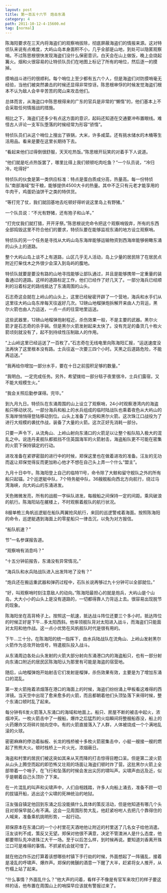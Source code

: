 ```yaml
---
layout: post
title: 第一百五十六节　炮击东涌
category: 4
path: 2011-10-12-4-15600.md
tag: [normal]
---
```


陈海阳要求在三天内将海盗们的观察哨拔除，彻底屏蔽海盗们的情报来源。这对特侦队来说有点难度，大屿山岛本身面积不小，几乎全部是山地，到处可以隐匿观察哨。不过陈思根很快发现海盗们没什么保密意识。白天会在山上做饭，晚上会烧起篝火。烟和火很容易的让特侦队员们在地图上标记了所有的哨位，然后逐一的摸掉。

摸哨战斗进行的很顺利。每个哨位上至少都有五六个人，但是海盗们对防摸哨毫无经验，当他们被突然袭击的时候还显得非常惊讶。陈思根审俘的时候发觉海盗们根本不认为敌人会辛辛苦苦的爬山来攻击他们。

总体而言，从海盗口中陈思根得来的广东的官兵是非常的“懒惰”的，他们基本上不会采取任何情报战的措施。

相比之下，海盗们还多少有点这方面的意识，起码还知道在交通要冲布置眼线。难怪古人评论一支军队堕落的时候经常为形容“骄惰”。

特侦队员们从这个哨位上搜出了铁锅，大米，许多咸菜。还有挑水储水的木桶等生活用品。看来是要在这里长期待下去。

“看起来他们过得倒很舒服，天天吃热饭。”陈思根开玩笑的对着手下人说道。

“他们就是吃点热饭罢了，哪里比得上我们顿顿吃肉吃鱼？”一个队员说，“冷归冷，吃得好”

特侦队的伙食是第一类供应标准：特点是蛋白质成分高，热量高。每一份特侦队“南部海域”型干粮，能够提供4500大卡的热量。其中不乏只有元老才能享用的牛肉干，鸡蛋奶油饼干之类的特供货。

“等打完了仗，我们就回基地去吃顿好得听说这里岛上有野猪。”

一个队员说：“不光有野猪，还有狍子和山羊。”

“打完仗我们就打猎，开开牙祭。”陈思根说完命令把这个观察哨毁弃，所有的东西全部捣毁这里不符合他们的要求，特侦队要在能够监视东涌的地方设立观察哨。

特侦队的另一个任务是寻找从大屿山岛东海岸能够运输物资到西海岸能够俯瞰东涌的山头上的道路。

整个大屿山岛上谈不上有道路，山区几乎无人活动，岛上少量的居民除了在居民点附近打柴伐木之外很少会深入到岛屿的腹地。

特侦队就要是要没有路的山地寻找能够让部队通过，并且是能够携带一定重量的装备通过的道路。这样的道路标定工作，他们已经作了好几天了。一部分海兵已经顺利的沿着标定的路线抵达了东涌周围的山头。

石志奇这会就在上岭山的山头上，这里已经秘密开辟了一个营地，海兵和水手们从这里往大屿山岛东岸每天往返好几次。12磅山地榴弹炮拆解开来由人力背运，黑尔火箭也由人力运送，一点一点的往营地里运送。

这些武器里，12磅山地榴弹炮射程近，杀伤效果一般，不是主要的武器。黑尔火箭才是石志奇的杀手锏。但是黑尔火箭发射起来太快了。没有充足的备货几十枚火箭顷刻就没有了，起不到持续性压制敌人的作用。

“上山岭这里已经运送了一百枚了。”石志奇在无线电里向陈海阳汇报，“运送速度没法再快了这里根本没有路。士兵往返一次要三四个小时。天黑之后道路危险，不能再运送。”

“我再给你增加一部分水手，要在十日之前囤积足够的数量。”

“我明白。一定完成任务。另外，希望拨给一部分毯子夜里很冷，士兵们露宿，又不能大规模生火。”

“我会关照后勤参谋得。完毕。”

到九月九日。特侦队在东涌周围的山上设立了观察哨，24小时观察港湾内的海盗船只移动状况。一部分海兵和船上的水兵组成的临时陆战队也乘着夜色从大屿山的东海岸悄悄得登陆移动到位。山头上准备了火炮和黑尔火箭。这次珠江口战役为了进行大规模的袭扰作战，装备了大量的火箭。这次正好先消耗一部分。

只要一声令下，从流角山、上岭山射向东涌口的火箭足以让整个船队陷入极大的混乱之中。说连丹麦舰队都抵挡不住英国海军的火箭射击，海盗船队更不可能在密集的火箭下保持镇定的行动。

进攻准备在紧锣密鼓的进行中的时候，郑保这里也在做着进攻的准备。汪友的无功而返让郑保觉得反而更加称心他才不想在自己头上弄一个什么“盟主”。

九月十日中午。陈海阳登上自己的临特11号，命令除了大鲸和留守舰队之外的所有船只起锚。2个巡逻艇中队，7个特务艇中队，36艘舰船向西北方向航行，绕过马湾海峡，向大屿山的东涌进发。

天色微微发亮，所有的战舰一字纵队进发。每艘船之间保持一定的间距。乘风破浪的航行。陈海阳站在艉楼上，不时观察着舰队的航行状况。

8艘单桅三角帆巡逻艇在船队两翼抢风航行，来回的巡逻警戒着海面。按照陈海阳的命令，巡逻艇遇到海面上的零星船只一律击沉，以免为对方报信。

“船队航速？”

节”一名参谋报告道。

“观察哨有消息吗？”

“十五分钟前报告，东涌没有异常情况。”

“海兵队和水兵陆战队进入出发阵地了没有？”

“炮兵还在搬运重武器和弹药过程中，石队长说再够过九十分钟可以全部就位。”

“好，叫观察哨时刻注意敌人的动向。”陈海阳最担心的就是炮兵，大屿山是个山岛，大大小小的山头上是没有道路的，一切都得靠人力背运上去。很容易出现脱节的现象。

陈海阳坐在高背椅子上。按照这一航速，抵达战斗阵位还要三个多小时。抵达阵位的时候正好是下午…多太阳西斜。他率领舰队背对太阳进入战斗，而海盗们只能面对太阳和他作战。这一点小优势在风帆舰队时代是很有用的。

下午…三十分。在陈海阳的统一指挥下，由水兵陆战队在流角山、上岭山发射黑尔火箭作为总攻开始信号，特遣舰队投入战斗。

从东涌周边各处山头发射的火箭大部分射向东涌港口内的海盗船只，也有一部分射向东涌口附近的居民区陈海阳认为那里有可能是海盗的宿营地。

随后，山地榴弹炮开始射击它们发射是榴弹，杀伤效果有效，主要是为了增加东涌口的混乱。

第一发火箭拖着浓烟落在港口的海面上的时候，海盗们纷纷涌上甲板看这难得的西洋镜。当天空中出现了愈来愈多的火箭，而且都朝着他们头顶坠落下来得时候，整个东涌口顿时乱了起来。

每分钟有6发火箭落入东涌口的海域和地面上。船只、房屋不断的被击中起火，浓烟冲天。一枚火箭击中了一艘船，爆炸之后猛烈的火焰瞬间将整艘船吞没，船上的火药爆炸又将碎片抛向空中。有的火箭直接落入了人群，人体被烧成一个个满地乱滚的火球。

密密麻麻的停泊着舢板、长龙的栈桥被十多枚火箭密集击中，小艇一艘接一艘的燃起了熊熊大火。顿时栈桥上一片火光，浓烟蔽日。

海盗和村里的居民们被这突如其来从天而降的打击惊得目瞪口呆。但是第二波火箭从山头上腾空而起的即恐怖又壮观的场面让海盗们顿时炸了营。这批黑尔火箭上全部带着一个哨子，在飞行和坠落的时候会发出尖厉的啸叫声。尖啸声由远及近，似乎是朝着自己头顶扑了下来。

在一片混乱的叫声和尖啸声中，人们自相践踏，许多人向船上涌去，准备不顾一切的拔锚开船，逃出这个尖啸的死神统治的地狱。

汪友强自镇定他回到东涌之后没能搞什么具体的策反活动，但是他知道有哪几个头目对郑保早就心有不满。这会一见周围形势大乱，他赶紧吩咐人去把几个靠得住的人喊来，准备乘机挑明形势，一起行动。

郑保原本在东涌口的一个小村里花天酒地他让附近的村里送了几名女子给他消遣。汪友谈判不成，策反又无望。郑保对他很不满意，决定不管澳洲人是什么态度，他都要带队先冲进珠江大干一场。至于以后怎么样，到时候再说。要知道刘香离开珠江口可是难得的事情。不抓紧机会就可惜了。

就在他边作乐边打算着该想哪些村镇下手行劫的时候，外面想起了一阵骚乱，接着是凌乱的呼啸声、爆炸声。郑保的微醺的酒意一下醒了大半，赶紧将女人推开，从竹榻上站了起来。

“什么事情？外面乱什么？”他大声的问着，看样子不像是有官军来攻打的样子要这样的话，他布置在周围山上的哨探早应该就有警报过来了。